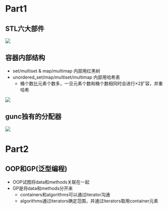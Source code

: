 
# Part1
## STL六大部件

![](https://img-blog.csdnimg.cn/20181213212615508.png?x-oss-process=image/watermark,type_ZmFuZ3poZW5naGVpdGk,shadow_10,text_aHR0cHM6Ly9ibG9nLmNzZG4ubmV0L3dlc3Ricm9va2xpdQ==,size_16,color_FFFFFF,t_70)

## 容器内部结构
+ set/multiset & map/multimap 内部用红黑树
+ unordered_set/map/multiset/multimap 内部用哈希表
    + 桶个数比元素个数多，一旦元素个数和桶个数相同时会进行×2扩容，并重哈希

![](https://img-blog.csdnimg.cn/20181213212816750.png?x-oss-process=image/watermark,type_ZmFuZ3poZW5naGVpdGk,shadow_10,text_aHR0cHM6Ly9ibG9nLmNzZG4ubmV0L3dlc3Ricm9va2xpdQ==,size_16,color_FFFFFF,t_70)

## gunc独有的分配器
![](https://img-blog.csdnimg.cn/20181213213220826.png?x-oss-process=image/watermark,type_ZmFuZ3poZW5naGVpdGk,shadow_10,text_aHR0cHM6Ly9ibG9nLmNzZG4ubmV0L3dlc3Ricm9va2xpdQ==,size_16,color_FFFFFF,t_70)


# Part2
## OOP和GP(泛型编程)
+ OOP试图将data和methods关联在一起
+ GP是将data和methods分开来
    + containers和algorithms可以通过iterator沟通
    + algorithms通过iterators确定范围，并通过iterators取用container元素